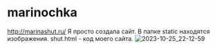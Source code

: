 # marinochka
http://marinashut.ru/
Я просто создала сайт. 
В папке static находятся изображения. 
shut.html - код моего сайта.
![2023-10-25_22-12-59](https://github.com/Marinochka0/marinochka/assets/138432163/fcead879-bb09-4a92-9ef7-dda17e33f427)
